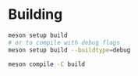 # Building

```bash
meson setup build
# or to compile with debug flags
meson setup build --buildtype=debug

meson compile -C build
```
